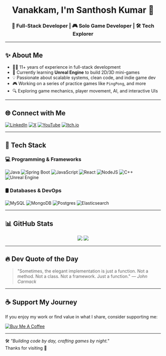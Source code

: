 <h1 align="center">Vanakkam, I'm Santhosh Kumar 👋</h1>
<h3 align="center">🚀 Full-Stack Developer | 🎮 Solo Game Developer | 🛠️ Tech Explorer</h3>

---

## ✨ About Me

- 🧑‍💻 11+ years of experience in full-stack development  
- 🌱 Currently learning **Unreal Engine** to build 2D/3D mini-games  
- 💡 Passionate about scalable systems, clean code, and indie game dev  
- 🎮 Working on a series of practice games like `PingPong`, and more  
- 🔍 Exploring game mechanics, player movement, AI, and interactive UIs

---

## 🌐 Connect with Me
[![LinkedIn](https://custom-icon-badges.demolab.com/badge/LinkedIn-0A66C2?logo=linkedin-white&logoColor=fff)](https://www.linkedin.com/in/santhoshle/) 
[![X](https://img.shields.io/badge/X-%23000000.svg?logo=X&logoColor=white)](https://twitter.com/santhoshle) 
[![YouTube](https://img.shields.io/badge/YouTube-%23FF0000.svg?style=flat&logo=YouTube&logoColor=white)](https://youtube.com/@solaraslight)
[![Itch.io](https://img.shields.io/badge/itch.io-FA5C5C?style=flat&logo=itchdotio&logoColor=white)](https://solaraslight.itch.io/)

---

## 🧰 Tech Stack

### 💻 Programming & Frameworks  
![Java](https://img.shields.io/badge/java-007396?style=for-the-badge&logo=openjdk&logoColor=white) 
![Spring Boot](https://img.shields.io/badge/Spring-6DB33F?style=for-the-badge&logo=spring&logoColor=white) 
![JavaScript](https://img.shields.io/badge/javascript-F7DF1E?style=for-the-badge&logo=javascript&logoColor=black)
![React](https://img.shields.io/badge/react-%2320232a.svg?style=for-the-badge&logo=react&logoColor=%2361DAFB)
![NodeJS](https://img.shields.io/badge/nodejs-339933?style=for-the-badge&logo=nodedotjs&logoColor=white)
![C++](https://img.shields.io/badge/C++-00599C?style=for-the-badge&logo=cplusplus&logoColor=white)
![Unreal Engine](https://img.shields.io/badge/Unreal%20Engine-%23313131.svg?style=for-the-badge&logo=unrealengine&logoColor=white)

### 🛢️ Databases & DevOps  
![MySQL](https://img.shields.io/badge/mysql-005C84?style=for-the-badge&logo=mysql&logoColor=white)
![MongoDB](https://img.shields.io/badge/MongoDB-4EA94B?style=for-the-badge&logo=mongodb&logoColor=white)
![Postgres](https://img.shields.io/badge/PostgreSQL-316192?style=for-the-badge&logo=postgresql&logoColor=white)
![Elasticsearch](https://img.shields.io/badge/Elasticsearch-005571?style=for-the-badge&logo=elasticsearch&logoColor=white)

---

## 📊 GitHub Stats
<p align="center">
  <img src="https://github-readme-stats.vercel.app/api?username=santhoshle&show_icons=true&theme=tokyonight&count_private=true" />
  <img src="https://github-readme-stats.vercel.app/api/top-langs/?username=santhoshle&layout=compact&theme=tokyonight" />
</p>

---

## 🔥 Dev Quote of the Day
> "Sometimes, the elegant implementation is just a function. Not a method. Not a class. Not a framework. Just a function." — *John Carmack*

---

## ☕ Support My Journey
If you enjoy my work or find value in what I share, consider supporting me:

[![Buy Me A Coffee](https://img.shields.io/badge/-Buy%20Me%20a%20Coffee-%23FF813F?style=for-the-badge&logo=buy-me-a-coffee&logoColor=white)](https://www.buymeacoffee.com/santhoshle)

---

🛠️ *"Building code by day, crafting games by night."*  
Thanks for visiting 🙏
